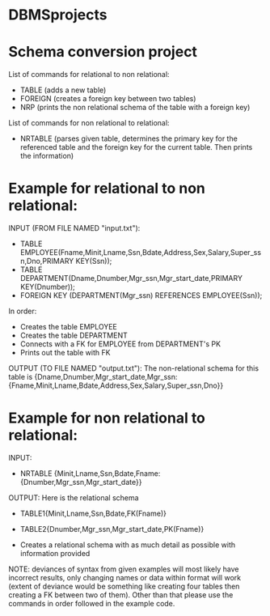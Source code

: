 # DBMSprojects

# Schema conversion project
List of commands for relational to non relational:
- TABLE (adds a new table)
- FOREIGN (creates a foreign key between two tables)
- NRP (prints the non relational schema of the table with a foreign key)

List of commands for non relational to relational:
- NRTABLE (parses given table, determines the primary key for the referenced table and the foreign key for the current table. Then prints the information)

# Example for relational to non relational:

INPUT (FROM FILE NAMED "input.txt"):

- TABLE EMPLOYEE(Fname,Minit,Lname,Ssn,Bdate,Address,Sex,Salary,Super_ssn,Dno,PRIMARY KEY(Ssn));
- TABLE DEPARTMENT(Dname,Dnumber,Mgr_ssn,Mgr_start_date,PRIMARY KEY(Dnumber));
- FOREIGN KEY (DEPARTMENT(Mgr_ssn) REFERENCES EMPLOYEE(Ssn));

In order:
- Creates the table EMPLOYEE
- Creates the table DEPARTMENT
- Connects with a FK for EMPLOYEE from DEPARTMENT's PK
- Prints out the table with FK

OUTPUT (TO FILE NAMED "output.txt"):
The non-relational schema for this table is {Dname,Dnumber,Mgr_start_date,Mgr_ssn:{Fname,Minit,Lname,Bdate,Address,Sex,Salary,Super_ssn,Dno}}

# Example for non relational to relational:

INPUT:

- NRTABLE {Minit,Lname,Ssn,Bdate,Fname:{Dnumber,Mgr_ssn,Mgr_start_date}}

OUTPUT:
Here is the relational schema 
- TABLE1{Minit,Lname,Ssn,Bdate,FK(Fname)}
- TABLE2{Dnumber,Mgr_ssn,Mgr_start_date,PK(Fname)}

- Creates a relational schema with as much detail as possible with information provided

NOTE: deviances of syntax from given examples will most likely have incorrect results, only changing names or data within format will work (extent of deviance would be something like creating four tables then creating a FK between two of them). Other than that please use the commands in order followed in the example code.
